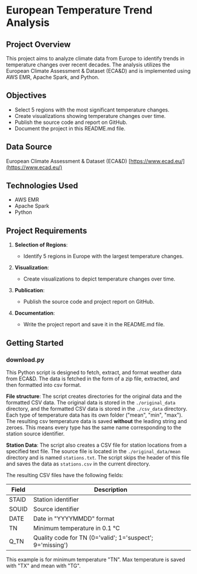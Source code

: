 # European Temperature Trend Analysis

## Project Overview

This project aims to analyze climate data from Europe to identify trends in temperature changes over recent decades. The analysis utilizes the European Climate Assessment & Dataset (ECA&D) and is implemented using AWS EMR, Apache Spark, and Python.

## Objectives

- Select 5 regions with the most significant temperature changes.
- Create visualizations showing temperature changes over time.
- Publish the source code and report on GitHub.
- Document the project in this README.md file.

## Data Source

European Climate Assessment & Dataset (ECA&D)
[https://www.ecad.eu/](https://www.ecad.eu/)

## Technologies Used

- AWS EMR
- Apache Spark
- Python

## Project Requirements

1. **Selection of Regions**:
   - Identify 5 regions in Europe with the largest temperature changes.

2. **Visualization**:
   - Create visualizations to depict temperature changes over time.

3. **Publication**:
   - Publish the source code and project report on GitHub.

4. **Documentation**:
   - Write the project report and save it in the README.md file.

## Getting Started

### download.py
This Python script is designed to fetch, extract, and format weather data from ECA&D. 
The data is fetched in the form of a zip file, extracted, and then formatted into csv format. 

**File structure**: The script creates directories for the original data and the formatted CSV data. 
The original data is stored in the `./original_data` directory, and the formatted CSV data is stored in the `./csv_data` directory.
Each type of temperature data has its own folder ("mean", "min", "max"). 
The resulting csv temperature data is saved **without** the leading string and zeroes.
This means every type has the same name corresponding to the station source identifier.


**Station Data**: The script also creates a CSV file for station locations from a specified text file. 
The source file is located in the `./original_data/mean` directory and is named `stations.txt`. 
The script skips the header of this file and saves the data as `stations.csv` in the current directory.

The resulting CSV files have the following fields:

| Field | Description                                               |
| ----- |-----------------------------------------------------------|
| STAID | Station identifier                                        |
| SOUID | Source identifier                                         |
| DATE  | Date in "YYYYMMDD" format                                 |
| TN    | Minimum temperature in 0.1 °C                             |
| Q_TN  | Quality code for TN (0='valid'; 1='suspect'; 9='missing') |

This example is for minimum temperature "TN". Max temperature is saved with "TX" and mean with "TG".